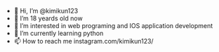 - 👋 Hi, I’m @kimikun123
- 💞️ I’m 18 yeards old now
- 👀 I’m interested in web programing and IOS application development
- 🌱 I’m currently learning python
- 📫 How to reach me instagram.com/kimikun123/
<!---
kimikun123/kimikun123 is a ✨ special ✨ repository because its `README.md` (this file) appears on your GitHub profile.
You can click the Preview link to take a look at your changes.
--->
